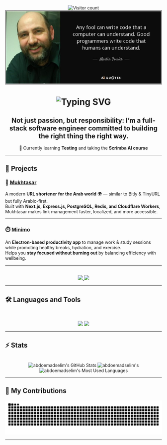 <div align="center">
  <img src="https://komarev.com/ghpvc/?username=abdoemadselim&label=Profile%20views&color=0e75b6&style=flat" alt="Visitor count" />
</div>

<div align="center">
<img src="https://github.com/abdoemadselim/abdoemadselim/blob/main/banner.jpeg" alt="Banner of a great saying of a great engineer" align="center">
</div>

<h1 align="center">
  <img src="https://readme-typing-svg.herokuapp.com?font=Expletus+Sans&weight=500&size=50&duration=4000&pause=1000&color=3B59F7&background=FFFFFF00&center=true&vCenter=true&width=677&lines=Hi+there;I'm+Abdelrahman+Emad;Full-stack+software+engineer" alt="Typing SVG" />
</h1>
<h2 align="center">Not just passion, but responsibility: I’m a full-stack software engineer committed to building the right thing the right way.</h2>
<p align="center">🌱 Currently learning <strong>Testing</strong> and taking the <strong>Scrimba AI course</strong></p>

---
## 🚀 Projects  

### 🔗 [Mukhtasar](https://www.mukhtasar.pro/)  
A modern **URL shortener for the Arab world** 🌍 — similar to Bitly & TinyURL but fully Arabic-first.  
Built with **Next.js, Express.js, PostgreSQL, Redis, and Cloudflare Workers**, Mukhtasar makes link management faster, localized, and more accessible.  

---

### ⏱️ [Minimo](https://www.minimoapp.pro/)  
An **Electron-based productivity app** to manage work & study sessions while promoting healthy breaks, hydration, and exercise.  
Helps you **stay focused without burning out** by balancing efficiency with wellbeing.  

---

<br>

<div align="center">
  <a href="abdoemadselim11@gmail.com">
    <img src="https://img.shields.io/badge/Gmail-333333?style=for-the-badge&logo=gmail&logoColor=red" />
  </a>
  <a href="https://www.linkedin.com/in/abdulrahman-emad-selim/" target="_blank">
    <img src="https://img.shields.io/badge/LinkedIn-0077B5?style=for-the-badge&logo=linkedin&logoColor=white" target="_blank" />
  </a>
</div>

<hr>

## 🛠️ Languages and Tools

<br>

<p align="center">
  <img src="https://skillicons.dev/icons?i=ts,nodejs,react,nextjs,mysql,postgres,jest,mongodb,linux,postman" />
  <img src="https://skillicons.dev/icons?i=html,css,tailwind,js,figma,express,git,redis" />
</p>

<hr>

## ⚡️ Stats

<br>

<div align=center>
  <img width=390 src="https://github-readme-stats.vercel.app/api?username=abdoemadselim&theme=transparent&count_private=true&show_icons=true&rank_icon=github&locale=en" alt="abdoemadselim's GitHub Stats" />
  <img width=390 src="https://github-readme-streak-stats.herokuapp.com/?user=abdoemadselim&theme=transparent&count_private=true&border_radius=10&locale=en" alt="abdoemadselim's" />
  <img width=325 src="https://github-readme-stats.vercel.app/api/top-langs?username=abdoemadselim&theme=transparent&layout=donut&hide=css&langs_count=8&border_radius=10&show_icons=true&locale=en" alt="abdoemadselim's Most Used Languages" />
</div>

<hr>


## 🐍 My Contributions

<div align="center">
  <picture>
    <source media="(prefers-color-scheme: dark)" srcset="https://raw.githubusercontent.com/abdoemadselim/abdoemadselim/output/github-contribution-grid-snake-dark.svg" />
    <source media="(prefers-color-scheme: light)" srcset="https://raw.githubusercontent.com/abdoemadselim/abdoemadselim/output/github-contribution-grid-snake.svg" />
    <img alt="github-snake" src="https://raw.githubusercontent.com/abdoemadselim/abdoemadselim/output/github-contribution-grid-snake.svg" />
  </picture>
</div>

<hr>
